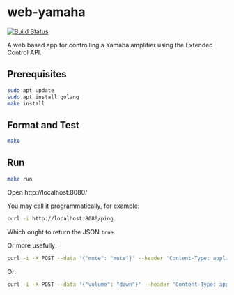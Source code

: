 # web-yamaha
[![Build Status](https://travis-ci.org/AaronRobson/web-yamaha.svg?branch=master)](https://travis-ci.org/AaronRobson/web-yamaha)

A web based app for controlling a Yamaha amplifier using the Extended Control API.

## Prerequisites
```bash
sudo apt update
sudo apt install golang
make install
```

## Format and Test
```bash
make
```

## Run
```bash
make run
```
Open http://localhost:8080/

You may call it programmatically, for example:
```bash
curl -i http://localhost:8080/ping
```
Which ought to return the JSON `true`.

Or more usefully:
```bash
curl -i -X POST --data '{"mute": "mute"}' --header 'Content-Type: application/json' http://localhost:8080/\$setMute
```
Or:
```bash
curl -i -X POST --data '{"volume": "down"}' --header 'Content-Type: application/json' http://localhost:8080/\$setVolume
```
